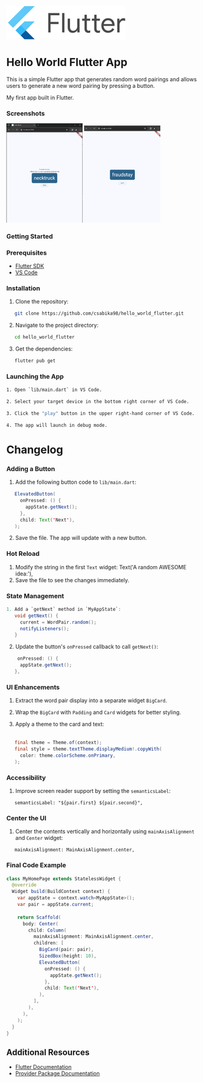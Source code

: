 ![logo.svg](screenshots/6a07d8a62f4308d2b854.svg)
# Hello World Flutter App





This is a simple Flutter app that generates random word pairings and allows users to generate a new word pairing by pressing a button.

My first app built in Flutter.

### Screenshots

<img src="screenshots/2.png" alt="alt text" width="200">
<img src="screenshots/3.png" alt="alt text" width="200">


### Getting Started

### Prerequisites
- [Flutter SDK](https://flutter.dev/docs/get-started/install)
- [VS Code](https://code.visualstudio.com/)

### Installation
1. Clone the repository:
```sh
   git clone https://github.com/csabika98/hello_world_flutter.git
```
2. Navigate to the project directory:
```sh
   cd hello_world_flutter
```

3. Get the dependencies:
```sh
   flutter pub get
```

### Launching the App

```sh
1. Open `lib/main.dart` in VS Code.
```
```sh
2. Select your target device in the bottom right corner of VS Code.
```
```sh
3. Click the "play" button in the upper right-hand corner of VS Code.
```
```sh
4. The app will launch in debug mode.
```

# Changelog

### Adding a Button

1. Add the following button code to `lib/main.dart`:
```java
   ElevatedButton(
     onPressed: () {
       appState.getNext();
     },
     child: Text('Next'),
   );
```

2. Save the file. The app will update with a new button.

### Hot Reload
1. Modify the string in the first `Text` widget:
   Text('A random AWESOME idea:'),
2. Save the file to see the changes immediately.

### State Management
```java
1. Add a `getNext` method in `MyAppState`:
   void getNext() {
     current = WordPair.random();
     notifyListeners();
   }
```
2. Update the button's `onPressed` callback to call `getNext()`:
```java
    onPressed: () {
     appState.getNext();
   },
```
### UI Enhancements

1. Extract the word pair display into a separate widget `BigCard`.


2. Wrap the `BigCard` with `Padding` and `Card` widgets for better styling.

3. Apply a theme to the card and text:
```java
 
   final theme = Theme.of(context);
   final style = theme.textTheme.displayMedium!.copyWith(
     color: theme.colorScheme.onPrimary,
   );
```
### Accessibility
1. Improve screen reader support by setting the `semanticsLabel`:
```
   semanticsLabel: "${pair.first} ${pair.second}",
```

### Center the UI
1. Center the contents vertically and horizontally using `mainAxisAlignment` and `Center` widget:
```
   mainAxisAlignment: MainAxisAlignment.center,
```
### Final Code Example

```java
class MyHomePage extends StatelessWidget {
  @override
  Widget build(BuildContext context) {
    var appState = context.watch<MyAppState>();
    var pair = appState.current;

    return Scaffold(
      body: Center(
        child: Column(
          mainAxisAlignment: MainAxisAlignment.center,
          children: [
            BigCard(pair: pair),
            SizedBox(height: 10),
            ElevatedButton(
              onPressed: () {
                appState.getNext();
              },
              child: Text('Next'),
            ),
          ],
        ),
      ),
    );
  }
}
```
## Additional Resources
- [Flutter Documentation](https://flutter.dev/docs)
- [Provider Package Documentation](https://pub.dev/packages/provider)
